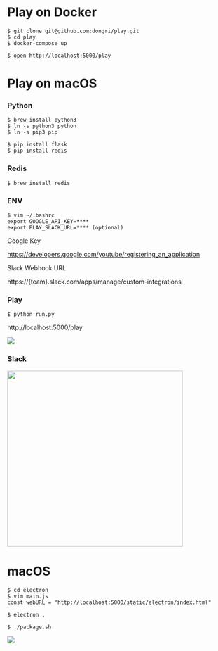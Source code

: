 # Play on Docker

```
$ git clone git@github.com:dongri/play.git
$ cd play
$ docker-compose up

$ open http://localhost:5000/play
```

# Play on macOS

### Python
```
$ brew install python3
$ ln -s python3 python
$ ln -s pip3 pip

$ pip install flask
$ pip install redis
```

### Redis
```
$ brew install redis
```

### ENV
```
$ vim ~/.bashrc
export GOOGLE_API_KEY=****
export PLAY_SLACK_URL=**** (optional)
```
Google Key

https://developers.google.com/youtube/registering_an_application

Slack Webhook URL

https://{team}.slack.com/apps/manage/custom-integrations

### Play
```
$ python run.py
```

http://localhost:5000/play

<img src="https://raw.githubusercontent.com/dongri/play/master/screenshots/web.png">

### Slack
<kbd>
<img src="https://raw.githubusercontent.com/dongri/play/master/screenshots/slack.png" width="400">
</kbd>

# macOS
```
$ cd electron
$ vim main.js
const webURL = "http://localhost:5000/static/electron/index.html"

$ electron .

$ ./package.sh
```

<img src="https://raw.githubusercontent.com/dongri/play/master/screenshots/macOS.png">
